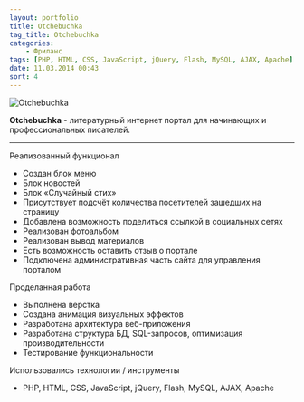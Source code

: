 ```yaml
---
layout: portfolio
title: Otchebuchka
tag_title: Otchebuchka
categories:
    - Фриланс
tags: [PHP, HTML, CSS, JavaScript, jQuery, Flash, MySQL, AJAX, Apache]
date: 11.03.2014 00:43
sort: 4
---
```


![Otchebuchka](/assets/img/work/saitot.jpg)

**Otchebuchka** - литературный интернет портал для начинающих и профессиональных писателей.

---

Реализованный функционал

* Создан блок меню
* Блок новостей
* Блок &laquo;Случайный стих&raquo;
* Присутствует подсчёт количества посетителей зашедших на страницу
* Добавлена возможность поделиться ссылкой в социальных сетях
* Реализован фотоальбом
* Реализован вывод материалов
* Есть возможность оставить отзыв о портале
* Подключена административная часть сайта для управления порталом

Проделанная работа

* Выполнена верстка
* Создана анимация визуальных эффектов
* Разработана архитектура веб-приложения
* Разработана структура БД, SQL-запросов, оптимизация производительности
* Тестирование функциональности

Использовались технологии / инструменты

* PHP, HTML, CSS, JavaScript, jQuery, Flash, MySQL, AJAX, Apache

